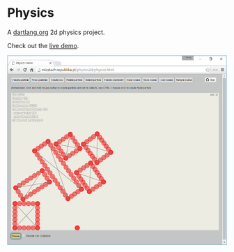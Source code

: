 # Physics

A [dartlang.org](https://www.dartlang.org/) 2d physics project.

Check out the [live demo](http://dart-physics.s3-website-eu-west-1.amazonaws.com/).

![alt tag](https://github.com/micstach/physics/blob/master/hero-image.png)
